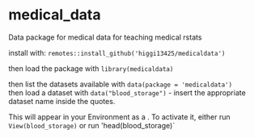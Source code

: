 # medical_data
Data package for medical data for teaching medical rstats

install with: `remotes::install_github('higgi13425/medicaldata')`

then load the package with `library(medicaldata)`

then list the datasets available with `data(package = 'medicaldata')`
<br>
then load a dataset with `data("blood_storage")` - insert the appropriate dataset name inside the quotes.

This will appear in your Environment as a <Promise>.
To activate it, either run `View(blood_storage)` or run 'head(blood_storage)`